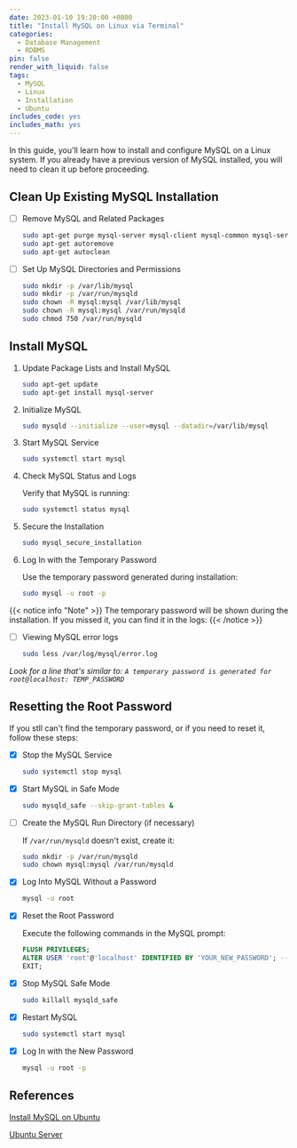 ```yaml
---
date: 2023-01-10 19:20:00 +0800
title: "Install MySQL on Linux via Terminal"
categories:
  - Database Management
  - RDBMS
pin: false
render_with_liquid: false
tags:
  - MySQL
  - Linux
  - Installation
  - Ubuntu
includes_code: yes
includes_math: yes
---
```


In this guide, you'll learn how to install and configure MySQL on a Linux system. 
If you already have a previous version of MySQL installed, you will need to clean it up before proceeding.

## Clean Up Existing MySQL Installation

- [ ] Remove MySQL and Related Packages

    ```sh
    sudo apt-get purge mysql-server mysql-client mysql-common mysql-server-core-* mysql-client-core-*
    sudo apt-get autoremove
    sudo apt-get autoclean
    ```

- [ ] Set Up MySQL Directories and Permissions

    ```sh
    sudo mkdir -p /var/lib/mysql
    sudo mkdir -p /var/run/mysqld
    sudo chown -R mysql:mysql /var/lib/mysql
    sudo chown -R mysql:mysql /var/run/mysqld
    sudo chmod 750 /var/run/mysqld
    ```


## Install MySQL

1. Update Package Lists and Install MySQL

    ```sh
    sudo apt-get update
    sudo apt-get install mysql-server
    ```

2. Initialize MySQL

    ```sh
    sudo mysqld --initialize --user=mysql --datadir=/var/lib/mysql
    ```

3. Start MySQL Service

    ```sh
    sudo systemctl start mysql
    ```

4. Check MySQL Status and Logs

    Verify that MySQL is running:

    ```sh
    sudo systemctl status mysql
    ```

5. Secure the Installation

    ```sh
    sudo mysql_secure_installation
    ```

6. Log In with the Temporary Password

    Use the temporary password generated during installation:

    ```sh
    sudo mysql -u root -p
    ```

{{< notice info "Note" >}}
The temporary password will be shown during the installation. If you missed it, you can find it in the logs:
{{< /notice >}}

- [ ] Viewing MySQL error logs

    ```sh
    sudo less /var/log/mysql/error.log
    ```

_Look for a line that's similar to: `A temporary password is generated for root@localhost: TEMP_PASSWORD`_

## Resetting the Root Password

If you stll can't find the temporary password, or if you need to reset it, follow these steps:

- [x] Stop the MySQL Service

    ```sh
    sudo systemctl stop mysql
    ```

- [x] Start MySQL in Safe Mode

    ```sh
    sudo mysqld_safe --skip-grant-tables &
    ```

- [ ] Create the MySQL Run Directory (if necessary)
    
    If `/var/run/mysqld` doesn't exist, create it:
    
    ```sh
    sudo mkdir -p /var/run/mysqld
    sudo chown mysql:mysql /var/run/mysqld
    ```

- [x] Log Into MySQL Without a Password

    ```sh
    mysql -u root 
    ```

- [x] Reset the Root Password

    Execute the following commands in the MySQL prompt:

    ```sql
    FLUSH PRIVILEGES;
    ALTER USER 'root'@'localhost' IDENTIFIED BY 'YOUR_NEW_PASSWORD'; -- Replace YOUR_NEW_PASSWORD with your new password
    EXIT;
    ```

- [x] Stop MySQL Safe Mode

    ```sh
    sudo killall mysqld_safe
    ```

- [x] Restart MySQL

    ```sh
    sudo systemctl start mysql
    ```

- [x] Log In with the New Password

    ```sh
    mysql -u root -p
    ```

## References

[Install MySQL on Ubuntu](https://www.digitalocean.com/community/tutorials/how-to-install-mysql-on-ubuntu-20-04)

[Ubuntu Server](https://ubuntu.com/server/docs/install-and-configure-a-mysql-server)